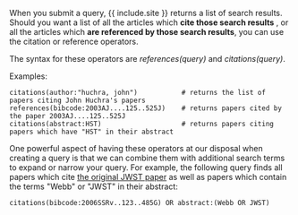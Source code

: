 When you submit a query, {{ include.site }} returns a list of search results. Should you want a list of all the articles which **cite those search results** , or all the articles which **are referenced by those search results**, you can use the citation or reference operators.

The syntax for these operators are _references(query)_ and _citations(query)_.

Examples:

    citations(author:"huchra, john")           # returns the list of papers citing John Huchra's papers
    references(bibcode:2003AJ....125..525J)    # returns papers cited by the paper 2003AJ....125..525J
    citations(abstract:HST)                    # returns papers citing papers which have "HST" in their abstract

One powerful aspect of having these operators at our disposal when creating a query is that we can combine them with additional search terms to expand or narrow your query.  For example, the following query finds all papers which cite <a href="{% if include.ads %}{{ site.ads_base_url }}{% else %}{{ site.scix_base_url }}{% endif %}/#abs/2006SSRv..123..485G/abstract" target="_blank">the original JWST paper</a> as well as papers which contain the terms "Webb" or "JWST" in their abstract:

    citations(bibcode:2006SSRv..123..485G) OR abstract:(Webb OR JWST)
